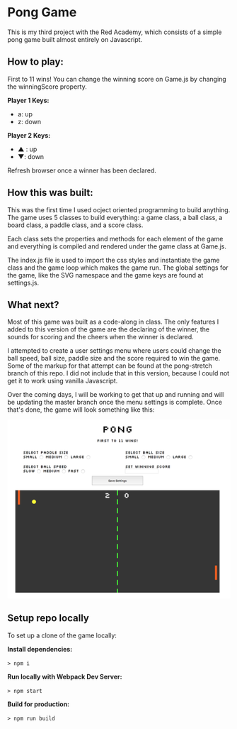# Pong Game

This is my third project with the Red Academy, which consists of a simple pong game built almost entirely on Javascript. 

## How to play:
First to 11 wins!
You can change the winning score on Game.js by changing the winningScore property. 

**Player 1 Keys:**
* a: up
* z: down

**Player 2 Keys:**
* ▲ : up
* ▼: down

Refresh browser once a winner has been declared.

## How this was built:
This was the first time I used ocject oriented programming to build anything. The game uses 5 classes to build everything: a game class, a ball class, a board class, a paddle class, and a score class. 

Each class sets the properties and methods for each element of the game and everything is compiled and rendered under the game class at Game.js. 

The index.js file is used to import the css styles and instantiate the game class and the game loop which makes the game run. The global settings for the game, like the SVG namespace and the game keys are found at settings.js. 

## What next?
Most of this game was built as a code-along in class. The only features I added to this version of the game are the declaring of the winner, the sounds for scoring and the cheers when the winner is declared. 

I attempted to create a user settings menu where users could change the ball speed, ball size, paddle size and the score required to win the game. Some of the markup for that attempt can be found at the pong-stretch branch of this repo. I did not include that in this version, because I could not get it to work using vanilla Javascript. 

Over the coming days, I will be working to get that up and running and will be updating the master branch once the menu settings is complete. Once that's done, the game will look something like this:

![Settings Menu Screenshot](images/settings-screenshot.png)

## Setup repo locally

To set up a clone of the game locally:

**Install dependencies:**

`> npm i`

**Run locally with Webpack Dev Server:**

`> npm start`

**Build for production:**

`> npm run build`

